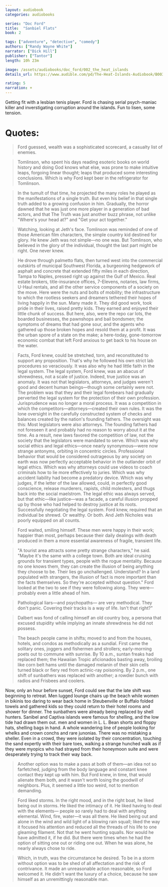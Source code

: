 ```yaml
---
layout: audiobook
categories: audiobooks

series: "Doc Ford"
title:  "Sanbiel Flats"
book: 2

tags: ["adventure", "detective", "comedy"]
authors: ["Randy Wayne White"]
narrator: ["Dick Hill"]
publisher: ["Tantor"]
length: 10h 23m

image: /assets/audiobooks/doc_ford/002_the_heat_islands
details_url: https://www.audible.com/pd/The-Heat-Islands-Audiobook/B003RCHUJ2

rating: 5
narration: +
---
```


Getting fit with a <spoiler>lesbian</spoiler> tenis player.
Ford is chasing serial psych-maniac killer and inverstigating corruption around the islands. Fun to lisen, some tension.


# Quotes: 

> Ford guessed, wealth was a sophisticated scorecard, a casualty list of enemies.

> Tomlinson, who spent his days reading esoteric books on world history and doing God knows what else, was prone to make intuitive leaps, forgoing linear thought; leaps that produced some interesting conclusions. Which is why Ford kept beer in the refrigerator for Tomlinson.

> In the tumult of that time, he projected the many roles he played as the manifestations of a single truth. But even his belief in that single truth added to a growing confusion in him. Gradually, the horror dawned that he was just one more player in a generation of bad actors, and that The Truth was just another buzz phrase, not unlike "Where's your head at?" and "Get your act together."

> Watching, looking at Jeth's face. Tomlinson was reminded of one of those American film characters, the simple country kid destined for glory. He knew Jeth was not simple—no one was. But Tomlinson, who believed in the glory of the individual, thought the last part might be right. One never knew.

> He drove through palmetto flats, then turned west into the commercial outskirts of municipal Southwest Florida, a burgeoning hedgework of asphalt and concrete that extended fifty miles in each direction, Tampa to Naples, pressed right up against the Gulf of Mexico. Real estate brokers, title-insurance offices, 7-Elevens, notaries, law firms, U-Haul rentals, and all the other service components of a society on the move. Here were the nuts and bolts of mobility; the infrastructure to which the rootless seekers and dreamers tethered their hopes of living happily in the sun. Many made it. They did good work, took pride in their lives, raised pretty kids. They earned and enjoyed their little chunk of success. But here, also, were the repo car lots, the boarded businesses, the pawnshops and bail bondsmen; the symptoms of dreams that had gone sour, and the agents who gathered up those broken hopes and resold them at a profit. It was the urban spore of a state on the make; a here-today, gone-tomorrow economic combat that left Ford anxious to get back to his house on the water.

> Facts, Ford knew, could be stretched, torn, and reconstituted to support any proposition. That's why he followed his own strict lab procedures so veraciously. It was also why he had little faith in the legal system. The legal system, Ford knew, was an abacus of shrewdness, not a scale of justice. Indeed, true justice was an anomaly. It was not that legislators, attorneys, and judges weren't good and decent human beings—though some certainly were not. The problem was that they and their legal forebears had gradually perverted the legal system for the protection of their own profession. Jurisprudence was no longer a moral process. It was a competition in which the competitors—attorneys—created their own rules. It was the lone oversight in the carefully constructed system of checks and balances created by the nation's founding fathers. The oversight was this: Most legislators were also attorneys. The founding fathers had not foreseen it and probably had no reason to worry about it at the time. As a result, new laws favored the competition of law, not the society that the legislators were mandated to serve. Which was why social ethics and legal ethics—once nearly synonymous—were now strange antonyms, orbiting in concentric circles. Professional behavior that would be considered outrageous by any society on earth was now perfectly acceptable behavior in the outlander orbit of legal ethics. Which was why attorneys could use videos to coach criminals how to lie more effectively to juries. Which was why accident liability had become a predatory device. Which was why judges, if the letter of the law allowed, could, in perfectly good conscience, release murderers, rapists, child molesters, and thugs back into the social maelstrom. The legal ethic was always served, but that ethic—like justice—was a facade, a careful illusion propped up by those who had helped to destroy justice at its roots. Successfully negotiating the legal system. Ford knew, required that an individual be shrewd. Or wealthy. Or both. And Jeth Nicholes was poorly equipped on all counts.

> Ford waited, smiling himself. These men were happy in their work; happier than most, perhaps because their daily dealings with death produced in them a more essential awareness of fragile, transient life.

> "A tourist area attracts some pretty strange characters," he said. "Maybe it's the same with a college town. Both are ideal cruising grounds for transient types, people with the rogue mentality. Because no one knows them, they can create the illusion of being anything they choose to be. Their lies go unchallenged. Understand? In a land populated with strangers, the illusion of fact is more important than the facts themselves. So they're accepted without question." Ford looked at the two to see if they were following along. They were—probably even a little ahead of him.

> Pathological liars—and psychopaths— are very methodical. They don't panic. Covering their tracks is a way of life. Isn't that right?"

> Dalbert was fond of calling himself an old country boy, a persona that excused stupidity while implying an innate shrewdness he did not possess. 

> The beach people came in shifts; moved to and from the houses, hotels, and condos as methodically as a sundial. First came the solitary ones, joggers and fishermen and strollers; early-morning poets out to commune with sunrise. By 10 a.m., suntan freaks had replaced them; the Hawaiian Tropic aficionados basting away, broiling like corn belt hams until the damaged melanin of their skin cells turned black or fiery red from actinic-ray poisoning. By 2 p.m., one shift of sunbathers was replaced with another; a rowdier bunch with radios and Frisbees and coolers.

Now, only an hour before sunset, Ford could see that the late shift was beginning to retreat. Men lugged lounge chairs up the beach while women in bikinis too daring to wear back home in Steubenville or Buffalo folded towels and gathered kids so they could return to their hotel rooms and shower for dinner. The sunbathers were already being replaced by shell hunters. Sanibel and Captiva islands were famous for shelling, and the low tide had drawn them out. men and women in L. L. Bean shorts and floppy hats, shelling bags in hand. A whole wandering line of people looking for whelks and crown conchs and rare junonias. There was no mistaking a sheller. Even in a crowd, they were isolated by their concentration, touching the sand expertly with their bare toes, walking a strange hunched walk as if they were myopics who had strayed from their honeymoon suite and were desperately trying to track their way back.

> Another option was to make a pass at both of them—an idea not so farfetched, judging from the body language and constant knee contact they kept up with him. But Ford knew, in time, that would alienate them both, and it wasn't worth losing the goodwill of neighbors. Plus, it seemed a little too weird, not to mention demanding.

> Ford liked storms. In the right mood, and in the right boat, he liked being out in storms. He liked the intimacy of it. He liked having to deal with the elements— people so rarely had to deal with anything elemental. Wind, fire, water—it was all there. He liked being out and alone in the wind and wild light of a blowing rain squall; liked the way it focused his attention and reduced all the threads of his life to one gleaming filament. Not that he went hunting squalls. Nor would he have admitted it, if he did. But there were times when he had the option of sitting one out or riding one out. When he was alone, he nearly always chose to ride.

> Which, in truth, was the circumstance he desired. To be in a storm without option was to be shed of all affectation and the risk of contrivance. It made an unreasonable action reasonable, so Ford welcomed it. He didn't want the luxury of a choice, because he saw himself as an unremittingly reasonable man.